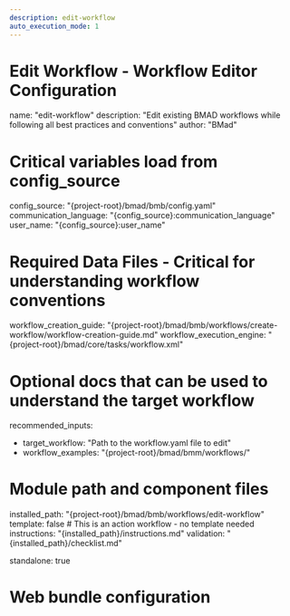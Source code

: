 ```yaml
---
description: edit-workflow
auto_execution_mode: 1
---
```


# Edit Workflow - Workflow Editor Configuration
name: "edit-workflow"
description: "Edit existing BMAD workflows while following all best practices and conventions"
author: "BMad"

# Critical variables load from config_source
config_source: "{project-root}/bmad/bmb/config.yaml"
communication_language: "{config_source}:communication_language"
user_name: "{config_source}:user_name"

# Required Data Files - Critical for understanding workflow conventions
workflow_creation_guide: "{project-root}/bmad/bmb/workflows/create-workflow/workflow-creation-guide.md"
workflow_execution_engine: "{project-root}/bmad/core/tasks/workflow.xml"

# Optional docs that can be used to understand the target workflow
recommended_inputs:
  - target_workflow: "Path to the workflow.yaml file to edit"
  - workflow_examples: "{project-root}/bmad/bmm/workflows/"

# Module path and component files
installed_path: "{project-root}/bmad/bmb/workflows/edit-workflow"
template: false # This is an action workflow - no template needed
instructions: "{installed_path}/instructions.md"
validation: "{installed_path}/checklist.md"

standalone: true

# Web bundle configuration